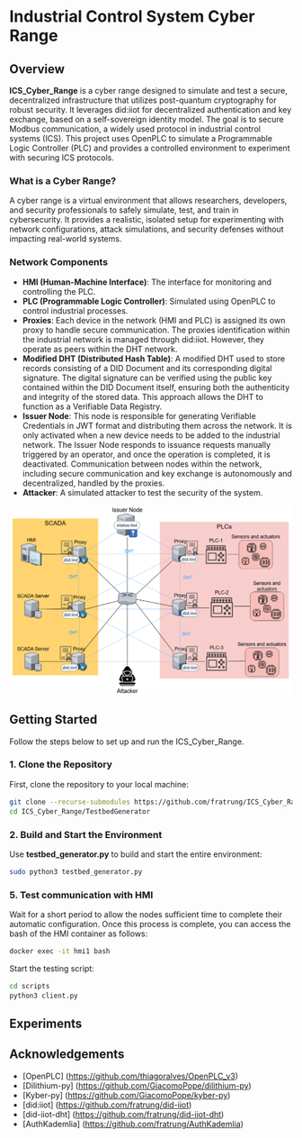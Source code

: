 # Industrial Control System Cyber Range

## Overview

**ICS_Cyber_Range** is a cyber range designed to simulate and test a secure, decentralized infrastructure that utilizes post-quantum cryptography for robust security. It leverages did:iiot for decentralized authentication and key exchange, based on a self-sovereign identity model. The goal is to secure Modbus communication, a widely used protocol in industrial control systems (ICS). This project uses OpenPLC to simulate a Programmable Logic Controller (PLC) and provides a controlled environment to experiment with securing ICS protocols.

### What is a Cyber Range?

A cyber range is a virtual environment that allows researchers, developers, and security professionals to safely simulate, test, and train in cybersecurity. It provides a realistic, isolated setup for experimenting with network configurations, attack simulations, and security defenses without impacting real-world systems.

### Network Components
- **HMI (Human-Machine Interface)**: The interface for monitoring and controlling the PLC.
- **PLC (Programmable Logic Controller)**: Simulated using OpenPLC to control industrial processes.
- **Proxies**: Each device in the network (HMI and PLC) is assigned its own proxy to handle secure communication. The proxies identification within the industrial network is managed through did:iiot. However, they operate as peers within the DHT network.
- **Modified DHT (Distributed Hash Table)**: A modified DHT used to store records consisting of a DID Document and its corresponding digital signature. The digital signature can be verified using the public key contained within the DID Document itself, ensuring both the authenticity and integrity of the stored data. This approach allows the DHT to function as a Verifiable Data Registry.
- **Issuer Node**: This node is responsible for generating Verifiable Credentials in JWT format and distributing them across the network. It is only activated when a new device needs to be added to the industrial network. The Issuer Node responds to issuance requests manually triggered by an operator, and once the operation is completed, it is deactivated. Communication between nodes within the network, including secure communication and key exchange is autonomously and decentralized, handled by the proxies.
- **Attacker**: A simulated attacker to test the security of the system.


![Infrastructure Simulated](img/infra_v2.png)

## Getting Started

Follow the steps below to set up and run the ICS_Cyber_Range.

### 1. Clone the Repository

First, clone the repository to your local machine:

```bash
git clone --recurse-submodules https://github.com/fratrung/ICS_Cyber_Range.git
cd ICS_Cyber_Range/TestbedGenerator
```

### 2. Build and Start the Environment

Use **testbed_generator.py** to build and start the entire environment:
```bash
sudo python3 testbed_generator.py
```

### 5. Test communication with HMI
Wait for a short period to allow the nodes sufficient time to complete their automatic configuration.
Once this process is complete, you can access the bash of the HMI container as follows:

```bash
docker exec -it hmi1 bash
```

Start the testing script:
```bash
cd scripts
python3 client.py
```

## Experiments

## Acknowledgements
- [OpenPLC] (https://github.com/thiagoralves/OpenPLC_v3)
- [Dilithium-py] (https://github.com/GiacomoPope/dilithium-py)
- [Kyber-py] (https://github.com/GiacomoPope/kyber-py)
- [did:iiot] (https://github.com/fratrung/did-iiot)
- [did-iiot-dht] (https://github.com/fratrung/did-iiot-dht)
- [AuthKademlia] (https://github.com/fratrung/AuthKademlia)
